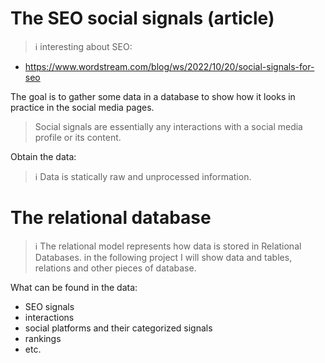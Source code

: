 # The SEO social signals (article)

> ℹ️ interesting about SEO:
- https://www.wordstream.com/blog/ws/2022/10/20/social-signals-for-seo

The goal is to gather some data in a database to show how it looks in practice in the social media pages.

> Social signals are essentially any interactions with a social media profile or its content.

Obtain the data:
> ℹ️ Data is statically raw and unprocessed information. 

# The relational database

> ℹ️ The relational model represents how data is stored in Relational Databases.
> in the following project I will show data and tables, relations and other pieces of database.

What can be found in the data:

* SEO signals
* interactions
* social platforms and their categorized signals
* rankings
* etc.
